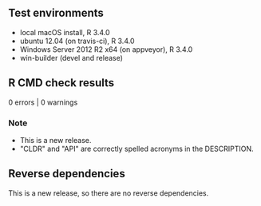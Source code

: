 ## Test environments
* local macOS install, R 3.4.0
* ubuntu 12.04 (on travis-ci), R 3.4.0
* Windows Server 2012 R2 x64 (on appveyor), R 3.4.0
* win-builder (devel and release)

## R CMD check results

0 errors | 0 warnings 

### Note
* This is a new release.
* "CLDR" and "API" are correctly spelled acronyms in the DESCRIPTION.

## Reverse dependencies

This is a new release, so there are no reverse dependencies.
